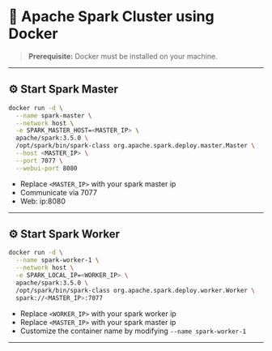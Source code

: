 # 🚀 Apache Spark Cluster using Docker

> **Prerequisite:** Docker must be installed on your machine.

---

## ⚙️ Start Spark Master

```bash
docker run -d \
  --name spark-master \
  --network host \
  -e SPARK_MASTER_HOST=<MASTER_IP> \
  apache/spark:3.5.0 \
  /opt/spark/bin/spark-class org.apache.spark.deploy.master.Master \
  --host <MASTER_IP> \
  --port 7077 \
  --webui-port 8080
```

- Replace `<MASTER_IP>` with your spark master ip
- Communicate via 7077
- Web: ip:8080

---

## ⚙️ Start Spark Worker

```bash
docker run -d \
  --name spark-worker-1 \
  --network host \
  -e SPARK_LOCAL_IP=<WORKER_IP> \
  apache/spark:3.5.0 \
  /opt/spark/bin/spark-class org.apache.spark.deploy.worker.Worker \
  spark://<MASTER_IP>:7077
```

- Replace `<WORKER_IP>` with your spark worker ip
- Replace `<MASTER_IP>` with your spark master ip
- Customize the container name by modifying `--name spark-worker-1`

---
